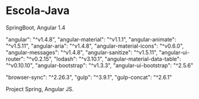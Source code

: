 # Escola-Java
SpringBoot, Angular 1.4

"angular": "^v1.4.8",
"angular-material": "^v1.1.1",
"angular-animate": "^v1.5.11",
"angular-aria": "^v1.4.8",
"angular-material-icons": "^v0.6.0",
"angular-messages": "^v1.4.8",
"angular-sanitize": "^v1.5.11",
"angular-ui-router": "^v0.2.15",
"lodash": "^v3.10.1",
"angular-material-data-table": "^v0.10.10",
"angular-bootstrap": "^v1.3.3",
"angular-ui-bootstrap": "^2.5.6"

"browser-sync": "^2.26.3",
"gulp": "^3.9.1",
"gulp-concat": "^2.6.1"

Project Spring, Angular JS.
